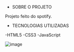 * SOBRE O PROJETO
  
Projeto feito do spotify.


* TECNOLOGIAS UTILIZADAS
  

-HTML5
-CSS3
-JavaScript


![image](https://github.com/adrielmiranda/Spotify/assets/40529035/509c8b02-46d1-4734-814b-77cdcb0b66c4)
